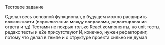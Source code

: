 Тестовое задание

Сделал весь основной функционал, в будущем можно расширить возможности (переключение между вопросами, редактирование ответа и тд)
Тестами не покрыл только React компоненты, но unit тесты, редакс тесты и e2e присутствуют
И, конечно, нужен рефакторинг, потому что делал в темпе и о структуре проекта сильно не думал
